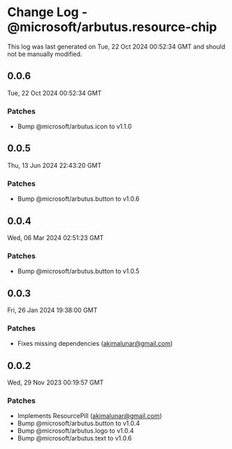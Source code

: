 # Change Log - @microsoft/arbutus.resource-chip

This log was last generated on Tue, 22 Oct 2024 00:52:34 GMT and should not be manually modified.

<!-- Start content -->

## 0.0.6

Tue, 22 Oct 2024 00:52:34 GMT

### Patches

- Bump @microsoft/arbutus.icon to v1.1.0

## 0.0.5

Thu, 13 Jun 2024 22:43:20 GMT

### Patches

- Bump @microsoft/arbutus.button to v1.0.6

## 0.0.4

Wed, 06 Mar 2024 02:51:23 GMT

### Patches

- Bump @microsoft/arbutus.button to v1.0.5

## 0.0.3

Fri, 26 Jan 2024 19:38:00 GMT

### Patches

- Fixes missing dependencies (akimalunar@gmail.com)

## 0.0.2

Wed, 29 Nov 2023 00:19:57 GMT

### Patches

- Implements ResourcePill (akimalunar@gmail.com)
- Bump @microsoft/arbutus.button to v1.0.4
- Bump @microsoft/arbutus.logo to v1.0.4
- Bump @microsoft/arbutus.text to v1.0.6
